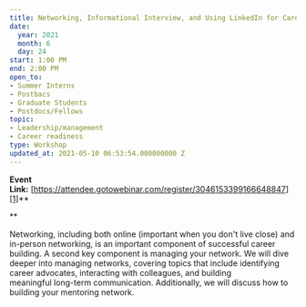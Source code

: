 ```yaml
---
title: Networking, Informational Interview, and Using LinkedIn for Career Advancement 
date:
  year: 2021
  month: 6
  day: 24
start: 1:00 PM
end: 2:00 PM
open_to:
- Summer Interns
- Postbacs
- Graduate Students
- Postdocs/Fellows
topic:
- Leadership/management
- Career readiness
type: Workshop
updated_at: 2021-05-10 06:53:54.000000000 Z
---
```

**Event
Link:** [https://attendee.gotowebinar.com/register/3046153399166648847][1]**

**

Networking, including both online (important when you don\'t live
close) and in-person networking, is an important component of successful
career building. A second key component is managing your network. We
will dive deeper into managing networks, covering topics that include
identifying career advocates, interacting with colleagues, and building
meaningful long-term communication. Additionally, we will discuss how to
building your mentoring network.

 



[1]: https://attendee.gotowebinar.com/register/3046153399166648847
